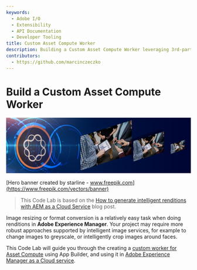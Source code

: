 ```yaml
---
keywords:
  - Adobe I/O
  - Extensibility
  - API Documentation
  - Developer Tooling
title: Custom Asset Compute Worker
description: Building a Custom Asset Compute Worker leveraging 3rd-party services to generate intelligent renditions in AEM.
contributors: 
  - https://github.com/marcinczeczko 
---
```


# Build a Custom Asset Compute Worker

![front-banner](assets/hero-banner.jpg)

[Hero banner created by starline - www.freepik.com](https://www.freepik.com/vectors/banner)

> This Code Lab is based on the [How to generate intelligent renditions with AEM as a Cloud Service][original-post] blog post.

Image resizing or format conversion is a relatively easy task when doing renditions in **Adobe Experience Manager**. 
Your project may require more robust approaches supported by intelligent image services, for example to change images to greyscale, or intelligently crop  images around faces. 

This Code Lab will guide you through the creating a [custom worker for Asset Compute][asset-compute-extensions] using App Builder, and using it in [Adobe Experience Manager as a Cloud service][aem-cloud].
  
[original-post]: https://tech.cognifide.com/blog/2020/how-to-generate-intelligent-renditions-aem-cloud/
[asset-compute-extensions]: https://docs.adobe.com/content/help/en/asset-compute/using/extend/understand-extensibility.html
[aem-cloud]: https://docs.adobe.com/content/help/en/experience-manager-cloud-service/landing/home.html
